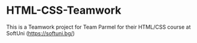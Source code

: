 # HTML-CSS-Teamwork
This is a Teamwork project for Team Parmel for their HTML/CSS course at SoftUni (https://softuni.bg/)
